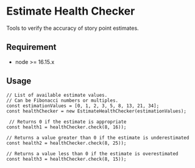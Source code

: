 # Estimate Health Checker

Tools to verify the accuracy of story point estimates.

## Requirement

- node >= 16.15.x

## Usage

```node
// List of available estimate values.
// Can be Fibonacci numbers or multiples.
const estimationValues = [0, 1, 2, 3, 5, 8, 13, 21, 34];
const healthChecker = new EstimateHealthChecker(estimationValues);

 // Returns 0 if the estimate is appropriate
const health1 = healthChecker.check(8, 16));

// Returns a value greater than 0 if the estimate is underestimated
const health2 = healthChecker.check(8, 25));

// Returns a value less than 0 if the estimate is overestimated
const health3 = healthChecker.check(8, 15));
```
